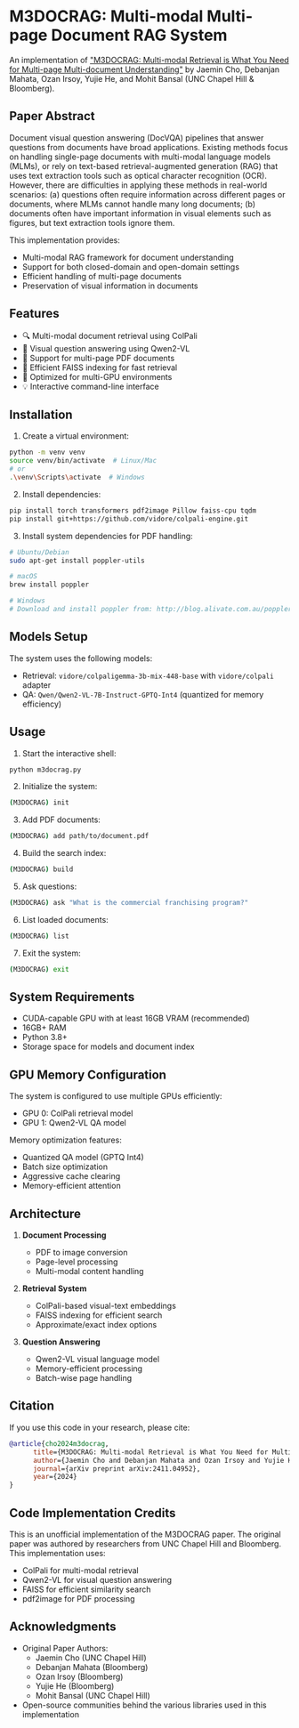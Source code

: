 # M3DOCRAG: Multi-modal Multi-page Document RAG System

An implementation of ["M3DOCRAG: Multi-modal Retrieval is What You Need for Multi-page Multi-document Understanding"](https://arxiv.org/abs/2411.04952) by Jaemin Cho, Debanjan Mahata, Ozan Irsoy, Yujie He, and Mohit Bansal (UNC Chapel Hill & Bloomberg).

## Paper Abstract

Document visual question answering (DocVQA) pipelines that answer questions from documents have broad applications. Existing methods focus on handling single-page documents with multi-modal language models (MLMs), or rely on text-based retrieval-augmented generation (RAG) that uses text extraction tools such as optical character recognition (OCR). However, there are difficulties in applying these methods in real-world scenarios: (a) questions often require information across different pages or documents, where MLMs cannot handle many long documents; (b) documents often have important information in visual elements such as figures, but text extraction tools ignore them.

This implementation provides:
- Multi-modal RAG framework for document understanding
- Support for both closed-domain and open-domain settings
- Efficient handling of multi-page documents
- Preservation of visual information in documents

## Features

- 🔍 Multi-modal document retrieval using ColPali
- 🤖 Visual question answering using Qwen2-VL
- 📄 Support for multi-page PDF documents
- 💾 Efficient FAISS indexing for fast retrieval
- 🎯 Optimized for multi-GPU environments
- 💡 Interactive command-line interface

## Installation

1. Create a virtual environment:
```bash
python -m venv venv
source venv/bin/activate  # Linux/Mac
# or
.\venv\Scripts\activate  # Windows
```

2. Install dependencies:
```bash
pip install torch transformers pdf2image Pillow faiss-cpu tqdm
pip install git+https://github.com/vidore/colpali-engine.git
```

3. Install system dependencies for PDF handling:
```bash
# Ubuntu/Debian
sudo apt-get install poppler-utils

# macOS
brew install poppler

# Windows
# Download and install poppler from: http://blog.alivate.com.au/poppler-windows/
```

## Models Setup

The system uses the following models:
- Retrieval: `vidore/colpaligemma-3b-mix-448-base` with `vidore/colpali` adapter
- QA: `Qwen/Qwen2-VL-7B-Instruct-GPTQ-Int4` (quantized for memory efficiency)

## Usage

1. Start the interactive shell:
```bash
python m3docrag.py
```

2. Initialize the system:
```bash
(M3DOCRAG) init
```

3. Add PDF documents:
```bash
(M3DOCRAG) add path/to/document.pdf
```

4. Build the search index:
```bash
(M3DOCRAG) build
```

5. Ask questions:
```bash
(M3DOCRAG) ask "What is the commercial franchising program?"
```

6. List loaded documents:
```bash
(M3DOCRAG) list
```

7. Exit the system:
```bash
(M3DOCRAG) exit
```

## System Requirements

- CUDA-capable GPU with at least 16GB VRAM (recommended)
- 16GB+ RAM
- Python 3.8+
- Storage space for models and document index

## GPU Memory Configuration

The system is configured to use multiple GPUs efficiently:
- GPU 0: ColPali retrieval model
- GPU 1: Qwen2-VL QA model

Memory optimization features:
- Quantized QA model (GPTQ Int4)
- Batch size optimization
- Aggressive cache clearing
- Memory-efficient attention

## Architecture

1. **Document Processing**
   - PDF to image conversion
   - Page-level processing
   - Multi-modal content handling

2. **Retrieval System**
   - ColPali-based visual-text embeddings
   - FAISS indexing for efficient search
   - Approximate/exact index options

3. **Question Answering**
   - Qwen2-VL visual language model
   - Memory-efficient processing
   - Batch-wise page handling

## Citation

If you use this code in your research, please cite:

```bibtex
@article{cho2024m3docrag,
      title={M3DOCRAG: Multi-modal Retrieval is What You Need for Multi-page Multi-document Understanding}, 
      author={Jaemin Cho and Debanjan Mahata and Ozan Irsoy and Yujie He and Mohit Bansal},
      journal={arXiv preprint arXiv:2411.04952},
      year={2024}
}
```

## Code Implementation Credits

This is an unofficial implementation of the M3DOCRAG paper. The original paper was authored by researchers from UNC Chapel Hill and Bloomberg. This implementation uses:
- ColPali for multi-modal retrieval
- Qwen2-VL for visual question answering
- FAISS for efficient similarity search
- pdf2image for PDF processing

## Acknowledgments

- Original Paper Authors:
  - Jaemin Cho (UNC Chapel Hill)
  - Debanjan Mahata (Bloomberg)
  - Ozan Irsoy (Bloomberg)
  - Yujie He (Bloomberg)
  - Mohit Bansal (UNC Chapel Hill)
- Open-source communities behind the various libraries used in this implementation